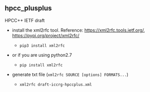 ## hpcc_plusplus
HPCC++ IETF draft


- install the xml2rfc tool. Reference: https://xml2rfc.tools.ietf.org/, https://pypi.org/project/xml2rfc/
  - `pip3 install xml2rfc`

- or if you are using python2.7 
  - `pip install xml2rfc`

- generate txt file (`xml2rfc SOURCE [options] FORMATS...`)
  - `xml2rfc draft-iccrg-hpccplus.xml`

